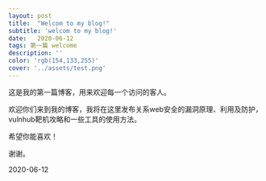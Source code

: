 ```yaml
---
layout: post
title:  "Welcom to my blog!"
subtitle: 'welcom to my blog!'
date:   2020-06-12
tags: 第一篇 welcome
description: ''
color: 'rgb(154,133,255)'
cover: '../assets/test.png'
---
```


这是我的第一篇博客，用来欢迎每一个访问的客人。

欢迎你们来到我的博客，我将在这里发布关系web安全的漏洞原理、利用及防护，vulnhub靶机攻略和一些工具的使用方法。

希望你能喜欢！

谢谢。



2020-06-12